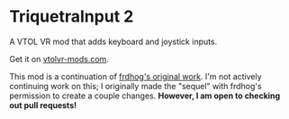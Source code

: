 # TriquetraInput 2
A VTOL VR mod that adds keyboard and joystick inputs.

Get it on [vtolvr-mods.com](https://vtolvr-mods.com/mod/b63xs5so/).

This mod is a continuation of [frdhog's original work](https://vtolvr-mods.com/mod/twr27qgs/). I'm not actively continuing work on this; I originally made the "sequel" with frdhog's permission to create a couple changes. **However, I am open to checking out pull requests!**